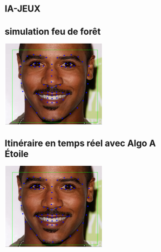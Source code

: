 # IA-JEUX

# simulation feu de forêt 
![alt text](https://github.com/jkaf-kafacK/Face-detection/blob/main/large_face_landmark/test_model.png?raw=true)

# Itinéraire en temps réel avec Algo A Étoile 
![alt text](https://github.com/jkaf-kafacK/Face-detection/blob/main/large_face_landmark/test_model.png?raw=true)
